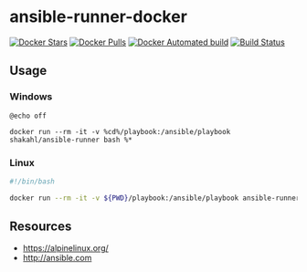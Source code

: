 ansible-runner-docker
=============================

[![Docker Stars](https://img.shields.io/docker/stars/shakahl/ansible-runner.svg)](https://hub.docker.com/r/shakahl/ansible-runner/)
[![Docker Pulls](https://img.shields.io/docker/pulls/shakahl/ansible-runner.svg)](https://hub.docker.com/r/shakahl/ansible-runner/)
[![Docker Automated build](https://img.shields.io/docker/automated/shakahl/ansible-runner.svg)](https://hub.docker.com/r/shakahl/ansible-runner/builds/)
[![Build Status](https://travis-ci.org/shakahl/ansible-runner.svg?branch=master)](https://travis-ci.org/shakahl/ansible-runner)

## Usage

### Windows

```batch
@echo off

docker run --rm -it -v %cd%/playbook:/ansible/playbook shakahl/ansible-runner bash %*

```

### Linux

```bash
#!/bin/bash

docker run --rm -it -v ${PWD}/playbook:/ansible/playbook ansible-runner bash %*

```

## Resources
* https://alpinelinux.org/
* http://ansible.com
